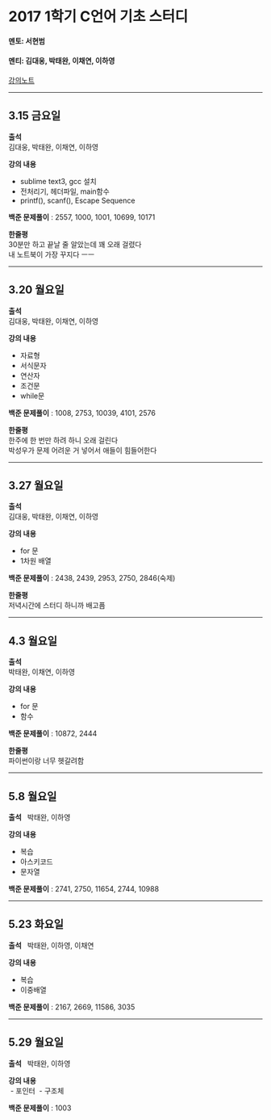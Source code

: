# **2017 1학기 C언어 기초 스터디**

#### 멘토: 서현범

#### 멘티: 김대웅, 박태완, 이채연, 이하영

[강의노트](https://alchon.gitbooks.io/c_language/content/)

------------------------------------------
## 3.15 금요일  

**출석**  
 김대웅, 박태완, 이채연, 이하영

**강의 내용**  
  - sublime text3, gcc 설치
  - 전처리기, 헤더파일, main함수
  - printf(), scanf(), Escape Sequence

**백준 문제풀이** : 2557, 1000, 1001, 10699, 10171

**한줄평**  
30분만 하고 끝날 줄 알았는데 꽤 오래 걸렸다  
내 노트북이 가장 꾸지다 ㅡㅡ  

-----------------------------------------
## 3.20 월요일  

**출석**  
 김대웅, 박태완, 이채연, 이하영

**강의 내용**  
  - 자료형
  - 서식문자
  - 연산자
  - 조건문
  - while문

**백준 문제풀이** : 1008, 2753, 10039, 4101, 2576

**한줄평**  
한주에 한 번만 하려 하니 오래 걸린다  
박성우가 문제 어려운 거 넣어서 애들이 힘들어한다  

----------------------------------------------
## 3.27 월요일

**출석**  
  김대웅, 박태완, 이채연, 이하영

**강의 내용**  
  - for 문
  - 1차원 배열

**백준 문제풀이** : 2438, 2439, 2953, 2750, 2846(숙제)

**한줄평**  
저녁시간에 스터디 하니까 배고픔

--------------------------------------------------
## 4.3 월요일

 **출석**  
   박태완, 이채연, 이하영

 **강의 내용**  
   - for 문
   - 함수  

**백준 문제풀이** : 10872, 2444

**한줄평**  
파이썬이랑 너무 헷갈려함  

 --------------------------------------------------
## 5.8 월요일  

**출석**  
  박태완, 이하영

**강의 내용**  
  - 복습  
  - 아스키코드  
  - 문자열  

**백준 문제풀이** : 2741, 2750, 11654, 2744, 10988


 --------------------------------------------------
## 5.23 화요일  

**출석**  
  박태완, 이하영, 이채연

**강의 내용**    
  - 복습
  - 이중배열

**백준 문제풀이** : 2167, 2669, 11586, 3035  


 --------------------------------------------------
## 5.29 월요일  

**출석**  
  박태완, 이하영  
  
**강의 내용**    
  - 포인터
  - 구조체

**백준 문제풀이** : 1003

